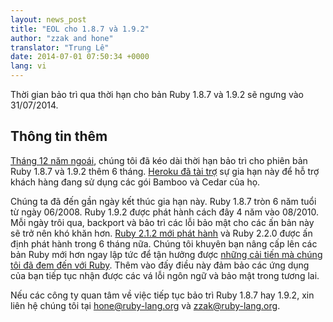 ```yaml
---
layout: news_post
title: "EOL cho 1.8.7 và 1.9.2"
author: "zzak and hone"
translator: "Trung Lê"
date: 2014-07-01 07:50:34 +0000
lang: vi
---
```


Thời gian bảo trì qua thời hạn cho bản Ruby 1.8.7 và 1.9.2
sẽ ngưng vào 31/07/2014.

## Thông tin thêm

[Tháng 12 năm ngoái](https://www.ruby-lang.org/vi/news/2013/12/17/maintenance-of-1-8-7-and-1-9-2/),
chúng tôi đã kéo dài thời hạn bảo trì cho phiên bản Ruby 1.8.7 và 1.9.2
thêm 6 tháng.
[Heroku đã tài trợ](https://blog.heroku.com/archives/2013/12/5/a_patch_in_time_securing_ruby)
sự gia hạn này để hỗ trợ khách hàng đang sử dụng các gói Bamboo và Cedar
của họ.

Chúng ta đã đến gần ngày kết thúc gia hạn này.
Ruby 1.8.7 tròn 6 năm tuổi từ ngày 06/2008.
Ruby 1.9.2 được phát hành cách đây 4 năm vào 08/2010.
Mỗi ngày trôi qua, backport và bảo trì các lỗi bảo mật cho các ấn bản
này sẽ trở nên khó khăn hơn.
[Ruby 2.1.2 mới phát hành](https://www.ruby-lang.org/vi/news/2014/05/09/ruby-2-1-2-is-released/)
và Ruby 2.2.0 được ấn định phát hành trong 6 tháng nữa.
Chúng tôi khuyên bạn nâng cấp lên các bản Ruby mới hơn ngay
lập tức để tận hưởng được
[những cải tiến mà chúng tôi đã đem đến với Ruby](https://www.ruby-lang.org/vi/news/2013/12/25/ruby-2-1-0-is-released/).
Thêm vào đấy điều này đảm bảo các ứng dụng của bạn tiếp tục nhận được các
vá lỗi ngôn ngữ và bảo mật trong tương lai.

Nếu các công ty quan tâm về việc tiếp tục bảo trì Ruby 1.8.7 hay 1.9.2,
xin liên hệ chúng tôi tại hone@ruby-lang.org và zzak@ruby-lang.org.
